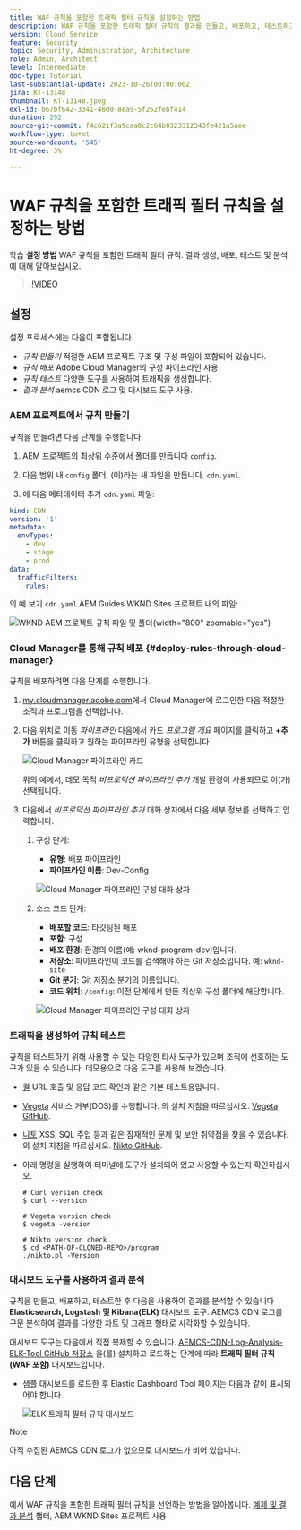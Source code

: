 ```yaml
---
title: WAF 규칙을 포함한 트래픽 필터 규칙을 설정하는 방법
description: WAF 규칙을 포함한 트래픽 필터 규칙의 결과를 만들고, 배포하고, 테스트하고, 분석하도록 설정하는 방법에 대해 알아봅니다.
version: Cloud Service
feature: Security
topic: Security, Administration, Architecture
role: Admin, Architect
level: Intermediate
doc-type: Tutorial
last-substantial-update: 2023-10-26T00:00:00Z
jira: KT-13148
thumbnail: KT-13148.jpeg
exl-id: b67bf642-3341-48d0-8ea9-5f262febf414
duration: 292
source-git-commit: f4c621f3a9caa8c2c64b8323312343fe421a5aee
workflow-type: tm+mt
source-wordcount: '545'
ht-degree: 3%

---
```


# WAF 규칙을 포함한 트래픽 필터 규칙을 설정하는 방법

학습 **설정 방법** WAF 규칙을 포함한 트래픽 필터 규칙. 결과 생성, 배포, 테스트 및 분석에 대해 알아보십시오.

>[!VIDEO](https://video.tv.adobe.com/v/3425407?quality=12&learn=on)

## 설정

설정 프로세스에는 다음이 포함됩니다.

- _규칙 만들기_ 적절한 AEM 프로젝트 구조 및 구성 파일이 포함되어 있습니다.
- _규칙 배포_ Adobe Cloud Manager의 구성 파이프라인 사용.
- _규칙 테스트_ 다양한 도구를 사용하여 트래픽을 생성합니다.
- _결과 분석_ aemcs CDN 로그 및 대시보드 도구 사용.

### AEM 프로젝트에서 규칙 만들기

규칙을 만들려면 다음 단계를 수행합니다.

1. AEM 프로젝트의 최상위 수준에서 폴더를 만듭니다 `config`.

1. 다음 범위 내 `config` 폴더, (이)라는 새 파일을 만듭니다. `cdn.yaml`.

1. 에 다음 메타데이터 추가 `cdn.yaml` 파일:

```yaml
kind: CDN
version: '1'
metadata:
  envTypes:
    - dev
    - stage
    - prod
data:
  trafficFilters:
    rules:
```

의 예 보기 `cdn.yaml` AEM Guides WKND Sites 프로젝트 내의 파일:

![WKND AEM 프로젝트 규칙 파일 및 폴더](./assets/wknd-rules-file-and-folder.png){width="800" zoomable="yes"}

### Cloud Manager를 통해 규칙 배포 {#deploy-rules-through-cloud-manager}

규칙을 배포하려면 다음 단계를 수행합니다.

1. [my.cloudmanager.adobe.com](https://my.cloudmanager.adobe.com/)에서 Cloud Manager에 로그인한 다음 적절한 조직과 프로그램을 선택합니다.

1. 다음 위치로 이동 _파이프라인_ 다음에서 카드 _프로그램 개요_ 페이지를 클릭하고 **+추가** 버튼을 클릭하고 원하는 파이프라인 유형을 선택합니다.

   ![Cloud Manager 파이프라인 카드](./assets/cloud-manager-pipelines-card.png)

   위의 예에서, 데모 목적 _비프로덕션 파이프라인 추가_ 개발 환경이 사용되므로 이(가) 선택됩니다.

1. 다음에서 _비프로덕션 파이프라인 추가_ 대화 상자에서 다음 세부 정보를 선택하고 입력합니다.

   1. 구성 단계:

      - **유형**: 배포 파이프라인
      - **파이프라인 이름**: Dev-Config

      ![Cloud Manager 파이프라인 구성 대화 상자](./assets/cloud-manager-config-pipeline-step1-dialog.png)

   2. 소스 코드 단계:

      - **배포할 코드**: 타깃팅된 배포
      - **포함**: 구성
      - **배포 환경**: 환경의 이름(예: wknd-program-dev)입니다.
      - **저장소**: 파이프라인이 코드를 검색해야 하는 Git 저장소입니다. 예: `wknd-site`
      - **Git 분기**: Git 저장소 분기의 이름입니다.
      - **코드 위치**: `/config`: 이전 단계에서 만든 최상위 구성 폴더에 해당합니다.

      ![Cloud Manager 파이프라인 구성 대화 상자](./assets/cloud-manager-config-pipeline-step2-dialog.png)

### 트래픽을 생성하여 규칙 테스트

규칙을 테스트하기 위해 사용할 수 있는 다양한 타사 도구가 있으며 조직에 선호하는 도구가 있을 수 있습니다. 데모용으로 다음 도구를 사용해 보겠습니다.

- [컬](https://curl.se/) URL 호출 및 응답 코드 확인과 같은 기본 테스트용입니다.

- [Vegeta](https://github.com/tsenart/vegeta) 서비스 거부(DOS)를 수행합니다. 의 설치 지침을 따르십시오. [Vegeta GitHub](https://github.com/tsenart/vegeta#install).

- [니토](https://github.com/sullo/nikto/wiki) XSS, SQL 주입 등과 같은 잠재적인 문제 및 보안 취약점을 찾을 수 있습니다. 의 설치 지침을 따르십시오. [Nikto GitHub](https://github.com/sullo/nikto).

- 아래 명령을 실행하여 터미널에 도구가 설치되어 있고 사용할 수 있는지 확인하십시오.

  ```shell
  # Curl version check
  $ curl --version
  
  # Vegeta version check
  $ vegeta -version
  
  # Nikto version check
  $ cd <PATH-OF-CLONED-REPO>/program
  ./nikto.pl -Version
  ```

### 대시보드 도구를 사용하여 결과 분석

규칙을 만들고, 배포하고, 테스트한 후 다음을 사용하여 결과를 분석할 수 있습니다 **Elasticsearch, Logstash 및 Kibana(ELK)** 대시보드 도구. AEMCS CDN 로그를 구문 분석하여 결과를 다양한 차트 및 그래프 형태로 시각화할 수 있습니다.

대시보드 도구는 다음에서 직접 복제할 수 있습니다. [AEMCS-CDN-Log-Analysis-ELK-Tool GitHub 저장소](https://github.com/adobe/AEMCS-CDN-Log-Analysis-ELK-Tool) 을(를) 설치하고 로드하는 단계에 따라 **트래픽 필터 규칙(WAF 포함)** 대시보드입니다.

- 샘플 대시보드를 로드한 후 Elastic Dashboard Tool 페이지는 다음과 같이 표시되어야 합니다.

  ![ELK 트래픽 필터 규칙 대시보드](./assets/elk-dashboard.png)

>[!NOTE]
>
>    아직 수집된 AEMCS CDN 로그가 없으므로 대시보드가 비어 있습니다.


## 다음 단계

에서 WAF 규칙을 포함한 트래픽 필터 규칙을 선언하는 방법을 알아봅니다. [예제 및 결과 분석](./examples-and-analysis.md) 챕터, AEM WKND Sites 프로젝트 사용
